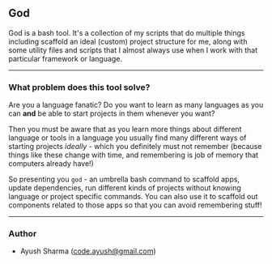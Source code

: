 ## God

God is a bash tool. It's a collection of my scripts that do multiple things including scaffold an ideal (custom) project structure for me, along with some utility files and scripts that I almost always use when I work with that particular framework or language. 

***

### What problem does this tool solve?

Are you a language fanatic? Do you want to learn as many languages as you can **and** be able to start projects in them whenever you want? 

Then you must be aware that as you learn more things about different language or tools in a language you usually find many different ways of starting projects *ideally* - which you definitely must not remember (because things like these change with time, and remembering is job of memory that computers already have!) 

So presenting you `god` - an umbrella bash command to scaffold apps, update dependencies, run different kinds of projects without knowing language or project specific commands. You can also use it to scaffold out components related to those apps so that you can avoid remembering stuff! 

***

### Author

- Ayush Sharma (code.ayush@gmail.com)
